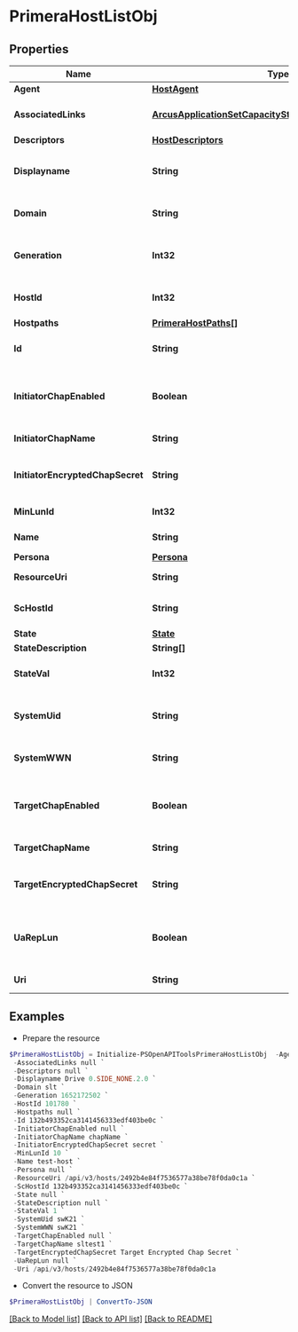 # PrimeraHostListObj
## Properties

Name | Type | Description | Notes
------------ | ------------- | ------------- | -------------
**Agent** | [**HostAgent**](HostAgent.md) |  | [optional] 
**AssociatedLinks** | [**ArcusApplicationSetCapacityStatsAssociatedLinksInner[]**](ArcusApplicationSetCapacityStatsAssociatedLinksInner.md) | Associated Links Details | [optional] 
**Descriptors** | [**HostDescriptors**](HostDescriptors.md) |  | [optional] 
**Displayname** | **String** | Name to be used for display purposes | [optional] 
**Domain** | **String** | Domain name of the Host | [optional] 
**Generation** | **Int32** | Generation Time of the Resource &#x60;Filter, Sort&#x60; | [optional] 
**HostId** | **Int32** | Numeric ID of the resource | [optional] 
**Hostpaths** | [**PrimeraHostPaths[]**](PrimeraHostPaths.md) |  | [optional] 
**Id** | **String** | Host Resource UID &#x60;Filter&#x60; | [optional] 
**InitiatorChapEnabled** | **Boolean** | Indicates if the Initiator Chap is enabled or not | [optional] 
**InitiatorChapName** | **String** | Initiator Chap Name | [optional] 
**InitiatorEncryptedChapSecret** | **String** | Initiator Encrypted Chap Secret | [optional] 
**MinLunId** | **Int32** | LUN Id of the host | [optional] 
**Name** | **String** | Host Name &#x60;Filter, Sort&#x60; | [optional] 
**Persona** | [**Persona**](Persona.md) |  | [optional] 
**ResourceUri** | **String** | Resoure Uri of the Host         | [optional] 
**ScHostId** | **String** | Host Service Host Id | [optional] 
**State** | [**State**](State.md) |  | [optional] 
**StateDescription** | **String[]** |  | [optional] 
**StateVal** | **Int32** | Health Status of the Host | [optional] 
**SystemUid** | **String** | Serial Number of the system &#x60;Filter&#x60;  | [optional] 
**SystemWWN** | **String** | System wwn &#x60;Filter, Sort&#x60; | [optional] 
**TargetChapEnabled** | **Boolean** | Indicates if the Target Chap is enabled or not | [optional] 
**TargetChapName** | **String** | Target Chap Name | [optional] 
**TargetEncryptedChapSecret** | **String** | Target Encrypted Chap Secret | [optional] 
**UaRepLun** | **Boolean** | Indicates if the UaRepLun is enabled or not | [optional] 
**Uri** | **String** | Resoure Uri of the Host | [optional] 

## Examples

- Prepare the resource
```powershell
$PrimeraHostListObj = Initialize-PSOpenAPIToolsPrimeraHostListObj  -Agent null `
 -AssociatedLinks null `
 -Descriptors null `
 -Displayname Drive 0.SIDE_NONE.2.0 `
 -Domain slt `
 -Generation 1652172502 `
 -HostId 101780 `
 -Hostpaths null `
 -Id 132b493352ca3141456333edf403be0c `
 -InitiatorChapEnabled null `
 -InitiatorChapName chapName `
 -InitiatorEncryptedChapSecret secret `
 -MinLunId 10 `
 -Name test-host `
 -Persona null `
 -ResourceUri /api/v3/hosts/2492b4e84f7536577a38be78f0da0c1a `
 -ScHostId 132b493352ca3141456333edf403be0c `
 -State null `
 -StateDescription null `
 -StateVal 1 `
 -SystemUid swK21 `
 -SystemWWN swK21 `
 -TargetChapEnabled null `
 -TargetChapName sltest1 `
 -TargetEncryptedChapSecret Target Encrypted Chap Secret `
 -UaRepLun null `
 -Uri /api/v3/hosts/2492b4e84f7536577a38be78f0da0c1a
```

- Convert the resource to JSON
```powershell
$PrimeraHostListObj | ConvertTo-JSON
```

[[Back to Model list]](../README.md#documentation-for-models) [[Back to API list]](../README.md#documentation-for-api-endpoints) [[Back to README]](../README.md)

